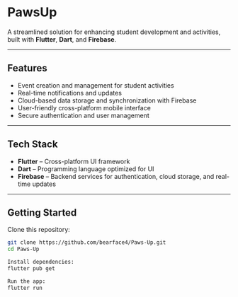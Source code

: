 # PawsUp

A streamlined solution for enhancing student development and activities, built with **Flutter**, **Dart**, and **Firebase**.

---

## Features

- Event creation and management for student activities  
- Real-time notifications and updates  
- Cloud-based data storage and synchronization with Firebase  
- User-friendly cross-platform mobile interface  
- Secure authentication and user management  

---

## Tech Stack

- **Flutter** – Cross-platform UI framework  
- **Dart** – Programming language optimized for UI  
- **Firebase** – Backend services for authentication, cloud storage, and real-time updates  

---

## Getting Started

Clone this repository:

```bash
git clone https://github.com/bearface4/Paws-Up.git
cd Paws-Up

Install dependencies:
flutter pub get

Run the app:
flutter run
